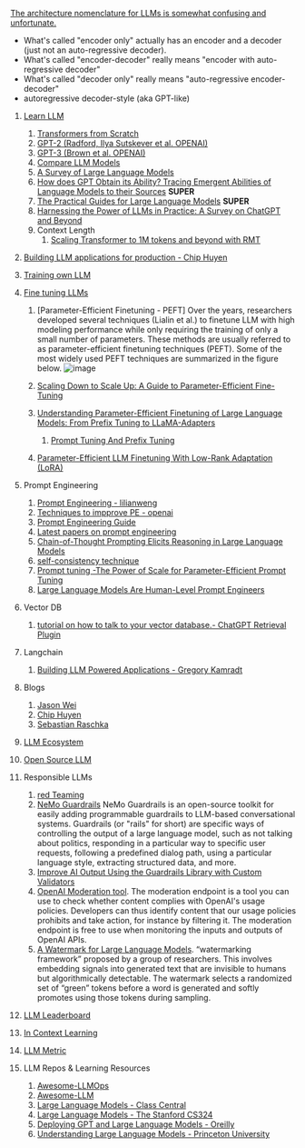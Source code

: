 [The architecture nomenclature for LLMs is somewhat confusing and unfortunate.](https://www.linkedin.com/posts/yann-lecun_a-survey-of-llms-with-a-practical-guide-and-activity-7057527966540386304-M4_2?utm_source=share&utm_medium=member_desktop)
- What's called "encoder only" actually has an encoder and a decoder (just not an auto-regressive decoder).
- What's called "encoder-decoder" really means "encoder with auto-regressive decoder"
- What's called "decoder only" really means "auto-regressive encoder-decoder"
- autoregressive decoder-style (aka GPT-like)

1.  [Learn LLM](https://github.com/harirajeev/learn_LLMS/blob/main/Learn%20LLM.md)
    1. [Transformers from Scratch](https://e2eml.school/transformers.html#resources)
    2. [GPT-2 (Radford, Ilya Sutskever et al. OPENAI)](https://d4mucfpksywv.cloudfront.net/better-language-models/language_models_are_unsupervised_multitask_learners.pdf)
    3. [GPT-3 (Brown et al. OPENAI)](https://arxiv.org/pdf/2005.14165.pdf)
    4. [Compare LLM Models](https://lightning.ai/pages/community/community-discussions/the-ultimate-battle-of-language-models-lit-llama-vs-gpt3.5-vs-bloom-vs/)
    5. [A Survey of Large Language Models](https://arxiv.org/pdf/2303.18223.pdf)
    6. [How does GPT Obtain its Ability? Tracing Emergent Abilities of Language Models to their Sources](https://yaofu.notion.site/How-does-GPT-Obtain-its-Ability-Tracing-Emergent-Abilities-of-Language-Models-to-their-Sources-b9a57ac0fcf74f30a1ab9e3e36fa1dc1)  <b>SUPER</b>
    7. [The Practical Guides for Large Language Models](https://github.com/Mooler0410/LLMsPracticalGuide) <b>SUPER</b>
    8. [Harnessing the Power of LLMs in Practice: A Survey on ChatGPT and Beyond](https://arxiv.org/pdf/2304.13712.pdf)
    9. Context Length
       1. [Scaling Transformer to 1M tokens and beyond with RMT](https://arxiv.org/pdf/2304.11062.pdf) 
2.  [Building LLM applications for production - Chip Huyen](https://huyenchip.com/2023/04/11/llm-engineering.html)
3.  [Training own LLM](https://blog.replit.com/llm-training)
4.  [Fine tuning LLMs](https://magazine.sebastianraschka.com/p/finetuning-large-language-models)
    1. [Parameter-Efficient Finetuning - PEFT]
        Over the years, researchers developed several techniques (Lialin et al.) to finetune LLM with high modeling performance while only requiring the training of only a small number of parameters. These methods are usually referred to as parameter-efficient finetuning techniques (PEFT).
        Some of the most widely used PEFT techniques are summarized in the figure below.
        ![image](https://user-images.githubusercontent.com/13446418/234774400-d31d4c2d-7000-45ed-a384-103f00dd11a6.png)

    2. [Scaling Down to Scale Up: A Guide to Parameter-Efficient Fine-Tuning](https://arxiv.org/pdf/2303.15647.pdf)    
    3. [Understanding Parameter-Efficient Finetuning of Large Language Models: From Prefix Tuning to LLaMA-Adapters](https://lightning.ai/pages/community/article/understanding-llama-adapters/)
        1. [Prompt Tuning And Prefix Tuning](https://magazine.sebastianraschka.com/p/understanding-parameter-efficient)
    4. [Parameter-Efficient LLM Finetuning With Low-Rank Adaptation (LoRA)](https://lightning.ai/pages/community/tutorial/lora-llm/)
5.  Prompt Engineering
    1. [Prompt Engineering - lilianweng](https://lilianweng.github.io/posts/2023-03-15-prompt-engineering/)
    2. [Techniques to impprove PE - openai](https://github.com/openai/openai-cookbook/blob/main/techniques_to_improve_reliability.md#how-to-improve-reliability-on-complex-tasks)
    3. [Prompt Engineering Guide](https://www.promptingguide.ai/introduction)
    4. [Latest papers on prompt engineering](https://www.promptingguide.ai/papers)
    5. [Chain-of-Thought Prompting Elicits Reasoning in Large Language Models](https://arxiv.org/abs/2201.11903)
    6. [self-consistency technique](https://arxiv.org/abs/2203.11171)
    7. [Prompt tuning -The Power of Scale for Parameter-Efficient Prompt Tuning](https://arxiv.org/abs/2104.08691)
    8. [Large Language Models Are Human-Level Prompt Engineers](https://arxiv.org/abs/2211.01910)
6.  Vector DB
    1. [tutorial on how to talk to your vector database.- ChatGPT Retrieval Plugin](https://github.com/openai/chatgpt-retrieval-plugin)
7.  Langchain
    1. [Building LLM Powered Applications - Gregory Kamradt](https://www.youtube.com/playlist?list=PLqZXAkvF1bPNQER9mLmDbntNfSpzdDIU5)
8.  Blogs
    1. [Jason Wei](https://www.jasonwei.net/)
    2. [Chip Huyen](https://huyenchip.com/blog/)
    3. [Sebastian Raschka ](https://sebastianraschka.com/blog/index.html)
9.  [LLM Ecosystem](https://github.com/harirajeev/learn_LLMS/blob/main/LLM_Ecosystem.md)
    
10. [Open Source LLM](https://github.com/harirajeev/learn_LLMS/blob/main/OpenSourceLLM.md)

11. Responsible LLMs
    1. [red Teaming](https://huggingface.co/blog/red-teaming)
    2. [NeMo Guardrails](https://github.com/NVIDIA/NeMo-Guardrails)
           NeMo Guardrails is an open-source toolkit for easily adding programmable guardrails to LLM-based conversational systems. Guardrails (or "rails" for short) are specific ways of controlling the output of a large language model, such as not talking about politics, responding in a particular way to specific user requests, following a predefined dialog path, using a particular language style, extracting structured data, and more.
    3. [Improve AI Output Using the Guardrails Library with Custom Validators](https://www.mikulskibartosz.name/guardrails-ai-advanced-validators/)    
    4. [OpenAI Moderation tool](https://platform.openai.com/docs/guides/moderation/overview).
       The moderation endpoint is a tool you can use to check whether content complies with OpenAI's usage policies. Developers can thus identify content that our usage policies prohibits and take action, for instance by filtering it. The moderation endpoint is free to use when monitoring the inputs and outputs of OpenAI APIs.
    4. [A Watermark for Large Language Models](https://arxiv.org/abs/2301.10226). “watermarking framework” proposed by a group of researchers. This involves embedding signals into generated text that are invisible to humans but algorithmically detectable. The watermark selects a randomized set of “green” tokens before a word is generated and softly promotes using those tokens during sampling.
       
12. [LLM Leaderboard](https://huggingface.co/spaces/HuggingFaceH4/open_llm_leaderboard)    

13. [In Context Learning](https://github.com/harirajeev/learn_LLMS/blob/main/InContextLearning.md)
14. [LLM Metric](https://github.com/ray-project/llm-numbers)
15. LLM Repos & Learning Resources
    1. [Awesome-LLMOps](https://github.com/tensorchord/Awesome-LLMOps) 
    2. [Awesome-LLM](https://github.com/Hannibal046/Awesome-LLM)
    3. [Large Language Models - Class Central](https://lnkd.in/exVh6g-K)
    4. [Large Language Models - The Stanford CS324](https://lnkd.in/eJKfDTHK)
    5. [Deploying GPT and Large Language Models - Oreilly](https://lnkd.in/eDDivjB6)
    6. [Understanding Large Language Models - Princeton University](https://lnkd.in/eE44cmza)
    

